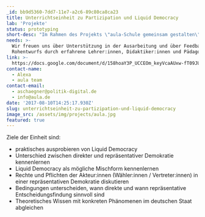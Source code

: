 ```yaml
---
_id: bb9d5360-7dd7-11e7-a2c6-89c80ca8ca23
title: Unterrichtseinheit zu Partizipation und Liquid Democracy
lab: 'Projekte'
status: prototyping
short-desc: "Im Rahmen des Projekts \"aula-Schule gemeinsam gestalten\" konzipieren wir eine Unterrichtsreihe zu \"Liquid Democracy\" für den Politik und Sozialwissenschaftsunterricht.\r\nZiel: Liquid Democracy anhand von aula kennenlernen und praktisch ausprobieren."
needs: >-
  Wir freuen uns über Unterstützung in der Ausarbeitung und über Feedback des
  Rohentwurfs durch erfahrene Lehrer:innen, Didaktiker:innen und Pädagog:innen.
link: >-
  https://docs.google.com/document/d/158hoaY3P_UCCEOm_keyVcaAUxw-fT09JU7USotTbM8Q/edit?usp=sharing
contact-name:
  - Alexa
  - aula team
contact-email:
  - aschaegner@politik-digital.de
  - info@aula.de
date: '2017-08-10T14:25:17.930Z'
slug: unterrichtseinheit-zu-partizipation-und-liquid-democracy
image_src: /assets/img/projects/aula.jpg
featured: true
---
```


Ziele der Einheit sind:

- praktisches ausprobieren von Liquid Democracy 
- Unterschied zwischen direkter und repräsentativer Demokratie kennenlernen
- Liquid Democracy als mögliche Mischform kennenlernen
- Rechte und Pflichten der Akteur:innen (Wähler:innen / Vertreter:innen) in einer repräsentativen  Demokratie diskutieren
- Bedingungen unterscheiden, wann direkte und wann repräsentative Entscheidungsfindung sinnvoll sind
- Theoretisches Wissen mit konkreten Phänomenen im deutschen Staat abgleichen
